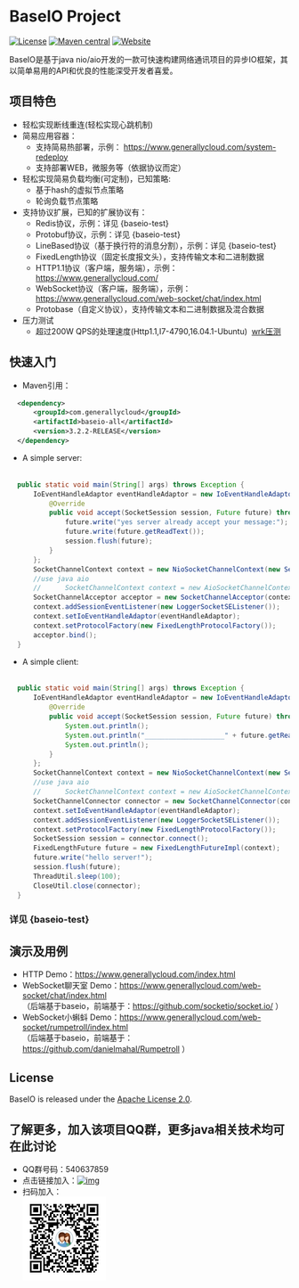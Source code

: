 
# BaseIO Project

[![License](https://img.shields.io/badge/License-Apache%202.0-585ac2.svg)](https://github.com/generallycloud/baseio/blob/master/LICENSE.txt)
[![Maven central](https://img.shields.io/badge/maven%20central-3.1.10.RELEASE-green.svg)](http://mvnrepository.com/artifact/com.generallycloud/baseio-all)
[![Website](https://img.shields.io/badge/website-generallycloud-green.svg)](https://www.generallycloud.com)

BaseIO是基于java nio/aio开发的一款可快速构建网络通讯项目的异步IO框架，其以简单易用的API和优良的性能深受开发者喜爱。

## 项目特色

 * 轻松实现断线重连(轻松实现心跳机制)
 * 简易应用容器：
   * 支持简易热部署，示例： https://www.generallycloud.com/system-redeploy
   * 支持部署WEB，微服务等（依据协议而定）
 * 轻松实现简易负载均衡(可定制)，已知策略:
   * 基于hash的虚拟节点策略
   * 轮询负载节点策略
 * 支持协议扩展，已知的扩展协议有：
   * Redis协议，示例：详见 {baseio-test}
   * Protobuf协议，示例：详见 {baseio-test}
   * LineBased协议（基于换行符的消息分割），示例：详见 {baseio-test}
   * FixedLength协议（固定长度报文头），支持传输文本和二进制数据
   * HTTP1.1协议（客户端，服务端），示例： https://www.generallycloud.com/
   * WebSocket协议（客户端，服务端），示例： https://www.generallycloud.com/web-socket/chat/index.html 
   * Protobase（自定义协议），支持传输文本和二进制数据及混合数据
 * 压力测试
   * 超过200W QPS的处理速度(Http1.1,I7-4790,16.04.1-Ubuntu)  [wrk压测](/baseio-documents/load-test/load-test-http.txt)
 
## 快速入门

 * Maven引用：

  ```xml  
	<dependency>
		<groupId>com.generallycloud</groupId>
		<artifactId>baseio-all</artifactId>
		<version>3.2.2-RELEASE</version>
	</dependency>  
  ```
  
 * A simple server:

  ```Java

    public static void main(String[] args) throws Exception {
        IoEventHandleAdaptor eventHandleAdaptor = new IoEventHandleAdaptor() {
            @Override
            public void accept(SocketSession session, Future future) throws Exception {
                future.write("yes server already accept your message:");
                future.write(future.getReadText());
                session.flush(future);
            }
        };
        SocketChannelContext context = new NioSocketChannelContext(new ServerConfiguration(18300));
        //use java aio
        //		SocketChannelContext context = new AioSocketChannelContext(new ServerConfiguration(18300));
        SocketChannelAcceptor acceptor = new SocketChannelAcceptor(context);
        context.addSessionEventListener(new LoggerSocketSEListener());
        context.setIoEventHandleAdaptor(eventHandleAdaptor);
        context.setProtocolFactory(new FixedLengthProtocolFactory());
        acceptor.bind();
    }

  ```

 * A simple client:

  ```Java

    public static void main(String[] args) throws Exception {
        IoEventHandleAdaptor eventHandleAdaptor = new IoEventHandleAdaptor() {
            @Override
            public void accept(SocketSession session, Future future) throws Exception {
                System.out.println();
                System.out.println("____________________" + future.getReadText());
                System.out.println();
            }
        };
        SocketChannelContext context = new NioSocketChannelContext(new ServerConfiguration("localhost", 18300));
        //use java aio
        //		SocketChannelContext context = new AioSocketChannelContext(new ServerConfiguration(18300));
        SocketChannelConnector connector = new SocketChannelConnector(context);
        context.setIoEventHandleAdaptor(eventHandleAdaptor);
        context.addSessionEventListener(new LoggerSocketSEListener());
        context.setProtocolFactory(new FixedLengthProtocolFactory());
        SocketSession session = connector.connect();
        FixedLengthFuture future = new FixedLengthFutureImpl(context);
        future.write("hello server!");
        session.flush(future);
        ThreadUtil.sleep(100);
        CloseUtil.close(connector);
    }

  ```

###	详见 {baseio-test}

## 演示及用例
 * HTTP Demo：https://www.generallycloud.com/index.html
 * WebSocket聊天室 Demo：https://www.generallycloud.com/web-socket/chat/index.html                                
  （后端基于baseio，前端基于：https://github.com/socketio/socket.io/ ）
 * WebSocket小蝌蚪 Demo：https://www.generallycloud.com/web-socket/rumpetroll/index.html                                
  （后端基于baseio，前端基于：https://github.com/danielmahal/Rumpetroll ）

## License

BaseIO is released under the [Apache License 2.0](http://www.apache.org/licenses/LICENSE-2.0).

## 了解更多，加入该项目QQ群，更多java相关技术均可在此讨论
 * QQ群号码：540637859
 * 点击链接加入：[![img](http://pub.idqqimg.com/wpa/images/group.png)](http://shang.qq.com/wpa/qunwpa?idkey=2bd71e10d876bb6035fa0ddc6720b5748fc8985cb666e17157d17bcfbd2bdaef)
 * 扫码加入：<br />  ![image](/baseio-documents/popularize/java-io-group-code-small.png)
